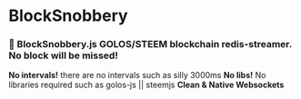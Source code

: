 # BlockSnobbery
### 🤘 BlockSnobbery.js GOLOS/STEEM blockchain redis-streamer. No block will be missed!

**No intervals!** there are no intervals such as silly 3000ms
**No libs!** No libraries required such as golos-js || steemjs
**Clean & Native Websockets**


